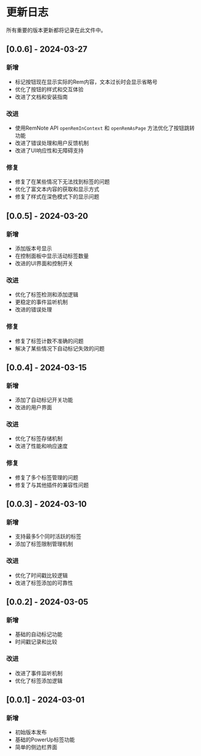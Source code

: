 # 更新日志

所有重要的版本更新都将记录在此文件中。

## [0.0.6] - 2024-03-27

### 新增
- 标记按钮现在显示实际的Rem内容，文本过长时会显示省略号
- 优化了按钮的样式和交互体验
- 改进了文档和安装指南

### 改进
- 使用RemNote API `openRemInContext` 和 `openRemAsPage` 方法优化了按钮跳转功能
- 改进了错误处理和用户反馈机制
- 改进了UI响应性和无障碍支持

### 修复
- 修复了在某些情况下无法找到标签的问题
- 优化了富文本内容的获取和显示方式
- 修复了样式在深色模式下的显示问题

## [0.0.5] - 2024-03-20

### 新增
- 添加版本号显示
- 在控制面板中显示活动标签数量
- 改进的UI界面和控制开关

### 改进
- 优化了标签检测和添加逻辑
- 更稳定的事件监听机制
- 改进的错误处理

### 修复
- 修复了标签计数不准确的问题
- 解决了某些情况下自动标记失效的问题

## [0.0.4] - 2024-03-15

### 新增
- 添加了自动标记开关功能
- 改进的用户界面

### 改进
- 优化了标签存储机制
- 改进了性能和响应速度

### 修复
- 修复了多个标签管理的问题
- 修复了与其他插件的兼容性问题

## [0.0.3] - 2024-03-10

### 新增
- 支持最多5个同时活跃的标签
- 添加了标签限制管理机制

### 改进
- 优化了时间戳比较逻辑
- 改进了标签添加的可靠性

## [0.0.2] - 2024-03-05

### 新增
- 基础的自动标记功能
- 时间戳记录和比较

### 改进
- 改进了事件监听机制
- 优化了标签添加逻辑

## [0.0.1] - 2024-03-01

### 新增
- 初始版本发布
- 基础的PowerUp标签功能
- 简单的侧边栏界面 